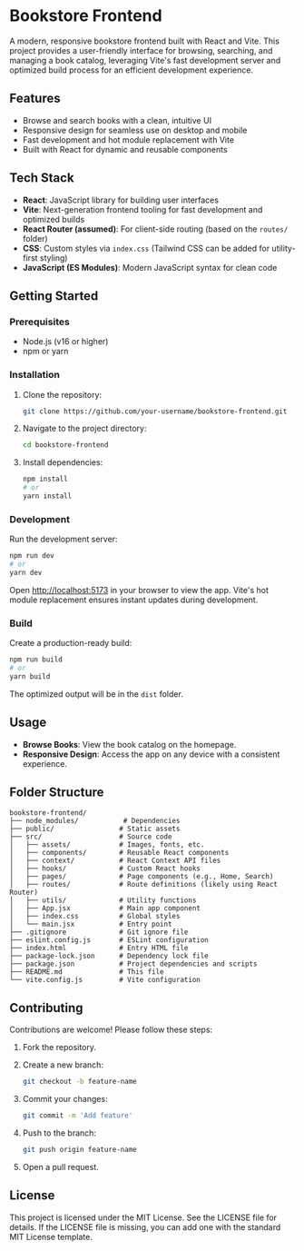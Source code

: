 # Bookstore Frontend

A modern, responsive bookstore frontend built with React and Vite. This project provides a user-friendly interface for browsing, searching, and managing a book catalog, leveraging Vite's fast development server and optimized build process for an efficient development experience.

## Features

* Browse and search books with a clean, intuitive UI
* Responsive design for seamless use on desktop and mobile
* Fast development and hot module replacement with Vite
* Built with React for dynamic and reusable components

## Tech Stack

* **React**: JavaScript library for building user interfaces
* **Vite**: Next-generation frontend tooling for fast development and optimized builds
* **React Router (assumed)**: For client-side routing (based on the `routes/` folder)
* **CSS**: Custom styles via `index.css` (Tailwind CSS can be added for utility-first styling)
* **JavaScript (ES Modules)**: Modern JavaScript syntax for clean code

## Getting Started

### Prerequisites

* Node.js (v16 or higher)
* npm or yarn

### Installation

1. Clone the repository:

   ```bash
   git clone https://github.com/your-username/bookstore-frontend.git
   ```

2. Navigate to the project directory:

   ```bash
   cd bookstore-frontend
   ```

3. Install dependencies:

   ```bash
   npm install
   # or
   yarn install
   ```

### Development

Run the development server:

```bash
npm run dev
# or
yarn dev
```

Open [http://localhost:5173](http://localhost:5173) in your browser to view the app. Vite's hot module replacement ensures instant updates during development.

### Build

Create a production-ready build:

```bash
npm run build
# or
yarn build
```

The optimized output will be in the `dist` folder.

## Usage

* **Browse Books**: View the book catalog on the homepage.
* **Responsive Design**: Access the app on any device with a consistent experience.

## Folder Structure

```
bookstore-frontend/
├── node_modules/           # Dependencies
├── public/                # Static assets
├── src/                   # Source code
│   ├── assets/            # Images, fonts, etc.
│   ├── components/        # Reusable React components
│   ├── context/           # React Context API files
│   ├── hooks/             # Custom React hooks
│   ├── pages/             # Page components (e.g., Home, Search)
│   ├── routes/            # Route definitions (likely using React Router)
│   ├── utils/             # Utility functions
│   ├── App.jsx            # Main app component
│   ├── index.css          # Global styles
│   └── main.jsx           # Entry point
├── .gitignore             # Git ignore file
├── eslint.config.js       # ESLint configuration
├── index.html             # Entry HTML file
├── package-lock.json      # Dependency lock file
├── package.json           # Project dependencies and scripts
├── README.md              # This file
└── vite.config.js         # Vite configuration
```

## Contributing

Contributions are welcome! Please follow these steps:

1. Fork the repository.
2. Create a new branch:

   ```bash
   git checkout -b feature-name
   ```
3. Commit your changes:

   ```bash
   git commit -m 'Add feature'
   ```
4. Push to the branch:

   ```bash
   git push origin feature-name
   ```
5. Open a pull request.

## License

This project is licensed under the MIT License. See the LICENSE file for details. If the LICENSE file is missing, you can add one with the standard MIT License template.
